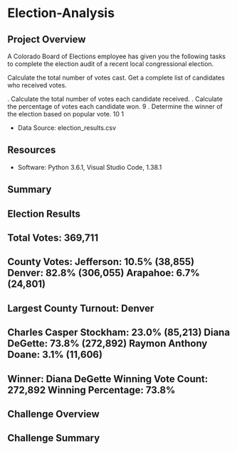 # Election-Analysis

## Project Overview

A Colorado Board of Elections employee has given you the following tasks to complete the election audit of a recent local congressional election.

Calculate the total number of votes cast.
Get a complete list of candidates who received votes.

. Calculate the total number of votes each candidate received.
. Calculate the percentage of votes each candidate won. 9
. Determine the winner of the election based on popular vote. 10
1

- Data Source: election_results.csv
## Resources
- Software: Python 3.6.1, Visual Studio Code, 1.38.1

## Summary

Election Results
-------------------------
Total Votes: 369,711
-------------------------

County Votes:
Jefferson: 10.5% (38,855)
Denver: 82.8% (306,055)
Arapahoe: 6.7% (24,801)
----------------------
Largest County Turnout: Denver
----------------------
Charles Casper Stockham: 23.0% (85,213)
Diana DeGette: 73.8% (272,892)
Raymon Anthony Doane: 3.1% (11,606)
-------------------------
Winner: Diana DeGette
Winning Vote Count: 272,892
Winning Percentage: 73.8%
-------------------------

## Challenge Overview

## Challenge Summary

